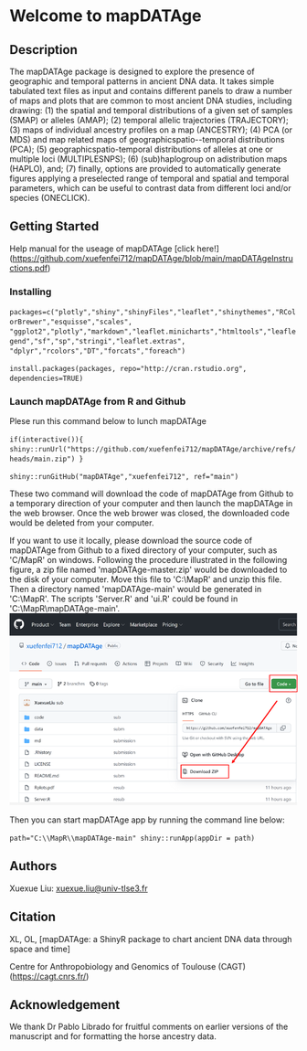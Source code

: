 # Welcome to mapDATAge

## Description

The mapDATAge package is designed to explore the presence of geographic and temporal patterns in ancient DNA data. It takes simple tabulated text files as input and contains different panels to draw a number of maps and plots that are common to most ancient DNA studies, including drawing: 
(1) the spatial and temporal distributions of a given set of samples (SMAP) or alleles (AMAP);
(2) temporal allelic trajectories (TRAJECTORY);
(3) maps of individual ancestry profiles on a map (ANCESTRY);
(4) PCA (or MDS) and map related maps of geographicspatio--temporal distributions (PCA);
(5) geographicspatio-temporal distributions of alleles at one or multiple loci (MULTIPLESNPS);
(6) (sub)haplogroup on adistribution maps (HAPLO), and;
(7) finally, options are provided to automatically generate figures applying a preselected range of temporal and spatial and temporal parameters, which can be useful to contrast data from different loci and/or species (ONECLICK). 

## Getting Started
Help manual for the useage of mapDATAge [click here!] (https://github.com/xuefenfei712/mapDATAge/blob/main/mapDATAgeInstructions.pdf)

### Installing

`packages=c("plotly","shiny","shinyFiles","leaflet","shinythemes","RColorBrewer","esquisse","scales",
"ggplot2","plotly","markdown","leaflet.minicharts","htmltools","leaflegend","sf","sp","stringi","leaflet.extras",
"dplyr","rcolors","DT","forcats","foreach")`

`install.packages(packages, repo="http://cran.rstudio.org", dependencies=TRUE)`

### Launch mapDATAge from R and Github

Plese run this command below to lunch mapDATAge

`if(interactive()){
shiny::runUrl("https://github.com/xuefenfei712/mapDATAge/archive/refs/heads/main.zip")
}`

`shiny::runGitHub("mapDATAge","xuefenfei712", ref="main")`

These two command will download the code of mapDATAge from Github to a temporary direction of your computer and then launch the mapDATAge in the web browser. Once the web brower was closed, the downloaded code would be deleted from your computer.

If you want to use it locally, please download the source code of mapDATAge from Github to a fixed directory of your computer, such as 'C/MapR' on windows. Following the procedure illustrated in the following figure, a zip file named 'mapDATAge-master.zip' would be downloaded to the disk of your computer. Move this file to 'C:\MapR' and unzip this file. Then a directory named 'mapDATAge-main' would be generated in 'C:\MapR'. The scripts 'Server.R' and 'ui.R' could be found in 'C:\MapR\mapDATAge-main'. 
![image](https://github.com/xuefenfei712/mapDATAge/blob/main/mapdatege-download.png)

Then you can start mapDATAge app by running the command line below:

`path="C:\\MapR\\mapDATAge-main"
shiny::runApp(appDir = path)`

## Authors

Xuexue Liu: xuexue.liu@univ-tlse3.fr

## Citation

XL, OL, [mapDATAge: a ShinyR package to chart ancient DNA data through space and time]

Centre for Anthropobiology and Genomics of Toulouse (CAGT) (https://cagt.cnrs.fr/)

## Acknowledgement

We thank Dr Pablo Librado for fruitful comments on earlier versions of the manuscript and for formatting the horse ancestry data.
